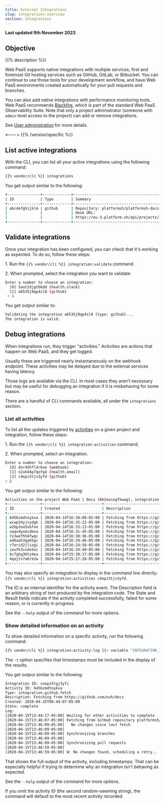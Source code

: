 ```yaml
---
title: External Integrations
slug: integrations-overview
section: Integrations
---
```


**Last updated 9th November 2023**



## Objective  

{{% description %}}

Web PaaS supports native integrations with multiple services, first and foremost Git hosting services such as GitHub, GitLab, or Bitbucket.
You can continue to use those tools for your development workflow, and have Web PaaS environments created automatically for your pull requests and branches.


<!-- Web PaaS -->
You can also add native integrations with performance monitoring tools.
Web PaaS recommends [Blackfire](../integrations-increase-observability/integrate-observability//blackfire),
which is part of the standard Web PaaS Observability Suite.
Note that only a project administrator (someone with `admin` level access to the project) can add or remove integrations.

See [User administration](../../administration/administration-users) for more details.

<--->
{{% /version/specific %}}

## List active integrations

With the CLI, you can list all your active integrations using the following command:

```bash
{{% vendor/cli %}} integrations
```

You get output similar to the following:

```bash
+---------------+-------------+-------------------------------------------------------------------------------------+
| ID            | Type        | Summary                                                                             |
+---------------+-------------+-------------------------------------------------------------------------------------+
| abcdefghijklm | github      | Repository: platformsh/platformsh-docs                                              |
|               |             | Hook URL:                                                                           |
|               |             | https://eu-3.platform.sh/api/projects/123abcdefgh3i/integrations/abcdefghijklm/hook |
+---------------+-------------+-------------------------------------------------------------------------------------+
```

## Validate integrations

Once your integration has been configured, you can check that it's working as expected.
To do so, follow these steps:

1\. Run the `{{% vendor/cli %}} integration:validate` command.

2\. When prompted, select the integration you want to validate:

```bash
Enter a number to choose an integration:
  [0] 5aut2djgt6kdd (health.slack)
  [1] a6535j9qp4sl8 (github)
 > 1
```

   You get output similar to:

```bash
Validating the integration a6535j9qp4sl8 (type: github)...
The integration is valid.
```

## Debug integrations

When integrations run, they trigger "activities."  Activities are actions that happen on Web PaaS, and they get logged.

Usually these are triggered nearly instantaneously on the webhook endpoint.
These activities may be delayed due to the external services having latency.

Those logs are available via the CLI.
In most cases they aren't necessary but may be useful for debugging an integration if it is misbehaving for some reason.

There are a handful of CLI commands available, all under the `integrations` section.

### List all activities

To list all the updates triggered by [activities](../integrations-integrations/activity/reference) on a given project and integration,
follow these steps:

1\. Run the `{{% vendor/cli %}} integration:activities` command.

2\. When prompted, select an integration.


```bash
Enter a number to choose an integration:
  [0] dxr45hfldrkoe (webhook)
  [1] n2ukd4p7qofg4 (health.email)
  [2] c4opi5tjv3yfd (github)
> 2
```

   You get output similar to the following:

```bash
Activities on the project Web PaaS | Docs (6b2eocegfkwwg), integration c4opi5tjv3yfd (github):
+---------------+---------------------------+-------------------------------------------------------------+----------+---------+
| ID            | Created                   | Description                                                 | State    | Result  |
+---------------+---------------------------+-------------------------------------------------------------+----------+---------+
| 6456zmdtoykxa | 2020-04-14T16:38:09-05:00 | Fetching from https://github.com/ovh/docs | complete | success |
| wcwp34yjvydgk | 2020-04-14T16:35:22-05:00 | Fetching from https://github.com/ovh/docs | complete | success |
| w2bp3oa5xbfoe | 2020-04-14T16:33:13-05:00 | Fetching from https://github.com/ovh/docs | complete | success |
| uqqvdyxmcdmsa | 2020-04-14T16:31:45-05:00 | Fetching from https://github.com/ovh/docs | complete | success |
| 7x3wefhh4fwqc | 2020-04-14T16:30:36-05:00 | Fetching from https://github.com/ovh/docs | complete | success |
| a46aah3ga65gc | 2020-04-14T16:29:46-05:00 | Fetching from https://github.com/ovh/docs | complete | success |
| r7erid2jlixgi | 2020-04-14T16:24:50-05:00 | Fetching from https://github.com/ovh/docs | complete | success |
| ieufk3vvde5oc | 2020-04-14T16:24:49-05:00 | Fetching from https://github.com/ovh/docs | complete | success |
| bc7ghg36ty4ea | 2020-04-14T15:30:17-05:00 | Fetching from https://github.com/ovh/docs | complete | success |
| 4qojtv7a6rk2w | 2020-04-14T15:27:26-05:00 | Fetching from https://github.com/ovh/docs | complete | success |
+---------------+---------------------------+-------------------------------------------------------------+----------+---------+
```

You may also specify an integration to display in the command line directly: `{{% vendor/cli %}} integration:activities c4opi5tjv3yfd`.

The ID is an internal identifier for the activity event.
The Description field is an arbitrary string of text produced by the integration code.
The State and Result fields indicate if the activity completed successfully, failed for some reason, or is currently in progress.

See the `--help` output of the command for more options.

### Show detailed information on an activity

To show detailed information on a specific activity,
run the following command:

```bash
{{% vendor/cli %}} integration:activity:log {{< variable "INTEGRATION_ID" >}} {{< variable "ACTIVITY_ID" >}} -t
```

The `-t` option specifies that timestamps must be included in the display of the results.

You get output similar to the following:

```bash
Integration ID: ceopz5tgj3yfc
Activity ID: 6456zmdtoykxa
Type: integration.github.fetch
Description: Fetching from https://github.com/ovh/docs
Created: 2020-04-15T08:44:07-05:00
State: complete
Log:
[2020-04-15T13:44:17-05:00] Waiting for other activities to complete
[2020-04-15T13:46:07-05:00] Fetching from GitHub repository platformsh/platformsh-docs
[2020-04-15T13:46:09-05:00]   No changes since last fetch
[2020-04-15T13:46:09-05:00]
[2020-04-15T13:46:09-05:00] Synchronizing branches
[2020-04-15T13:46:09-05:00]
[2020-04-15T13:46:09-05:00] Synchronizing pull requests
[2020-04-15T13:46:59-05:00]
[2020-04-15T13:46:59-05:00] W: No changes found, scheduling a retry..
```

That shows the full output of the activity, including timestamps.
That can be especially helpful if trying to determine why an integration isn't behaving as expected.

See the `--help` output of the command for more options.

If you omit the activity ID (the second random-seeming string), the command will default to the most recent activity recorded.
